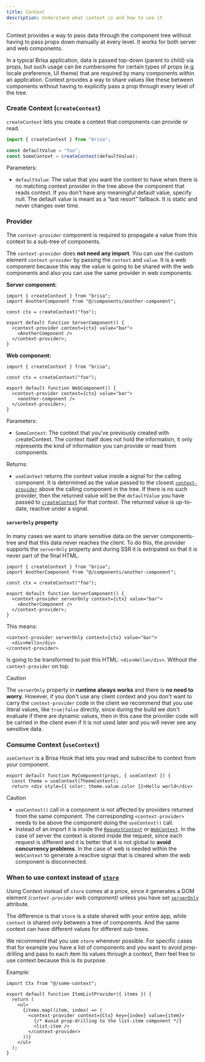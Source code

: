 ```yaml
---
title: Context
description: Understand what context is and how to use it
---
```


Context provides a way to pass data through the component tree without having to pass props down manually at every level. It works for both server and web components.

In a typical Brisa application, data is passed top-down (parent to child) via props, but such usage can be cumbersome for certain types of props (e.g. locale preference, UI theme) that are required by many components within an application. Context provides a way to share values like these between components without having to explicitly pass a prop through every level of the tree.

### Create Context (`createContext`)

`createContext` lets you create a context that components can provide or read.

```ts
import { createContext } from "brisa";

const defaultValue = "foo";
const SomeContext = createContext(defaultValue);
```

Parameters:

- `defaultValue`: The value that you want the context to have when there is no matching context provider in the tree above the component that reads context. If you don’t have any meaningful default value, specify null. The default value is meant as a “last resort” fallback. It is static and never changes over time.

### Provider

The `context-provider` component is required to propagate a value from this context to a sub-tree of components.

The `context-provider` does **not need any import**. You can use the custom element `context-provider` by passing the `context` and `value`. It is a web component because this way the value is going to be shared with the web components and also you can use the same provider in web components.

**Server component:**

```tsx
import { createContext } from "brisa";
import AnotherComponent from "@/components/another-component";

const ctx = createContext("foo");

export default function ServerComponent() {
  <context-provider context={ctx} value="bar">
    <AnotherComponent />
  </context-provider>;
}
```

**Web component:**

```tsx
import { createContext } from "brisa";

const ctx = createContext("foo");

export default function WebComponent() {
  <context-provider context={ctx} value="bar">
    <another-component />
  </context-provider>;
}
```

Parameters:

- `SomeContext`: The context that you’ve previously created with createContext. The context itself does not hold the information, it only represents the kind of information you can provide or read from components.

Returns:

- `useContext` returns the context value inside a signal for the calling component. It is determined as the value passed to the closest [`context-provider`](#provider) above the calling component in the tree. If there is no such provider, then the returned value will be the `defaultValue` you have passed to [`createContext`](#create-context-createcontext) for that context. The returned value is up-to-date, reactive under a signal.

#### `serverOnly` property

In many cases we want to share sensitive data on the server components-tree and that this data never reaches the client. To do this, the provider supports the `serverOnly` property and during SSR it is extripated so that it is never part of the final HTML.

```tsx
import { createContext } from "brisa";
import AnotherComponent from "@/components/another-component";

const ctx = createContext("foo");

export default function ServerComponent() {
  <context-provider serverOnly context={ctx} value="bar">
    <AnotherComponent />
  </context-provider>;
}
```

This means:

```tsx
<context-provider serverOnly context={ctx} value="bar">
  <div>Hello</div>
</context-provider>
```

Is going to be transformed to just this HTML: `<div>Hello</div>`. Without the `context-provider` on top.

> [!CAUTION]
>
> The `serverOnly` property in **runtime always works** and there is **no need to worry**. However, if you don't use any client context and you don't want to carry the `context-provider` code in the client we recommend that you use literal values, like `true|false` directly, since during the build we don't evaluate if there are dynamic values, then in this case the provider code will be carried in the client even if it is not used later and you will never see any sensitive data.

### Consume Context (`useContext`)

`useContext` is a Brisa Hook that lets you read and subscribe to context from your component.

```tsx
export default function MyComponent(props, { useContext }) {
  const theme = useContext(ThemeContext);
  return <div style={{ color: theme.value.color }}>Hello world</div>
```

> [!CAUTION]
>
> - `useContext()` call in a component is not affected by providers returned from the same component. The corresponding `<context-provider>` needs to be above the component doing the `useContext()` call.
> - Instead of an import it is inside the [`RequestContext`](/building-your-application/data-fetching/request-context) or [`WebContext`](/building-your-application/data-fetching/web-context). In the case of server the context is stored inside the request, since each request is different and it is better that it is not global to **avoid concurrency problems**. In the case of web is needed within the `WebContext` to generate a reactive signal that is cleared when the web component is disconnected.

### When to use context instead of [`store`](/components-details/web-components#store-store-method)

Using Context instead of `store` comes at a price, since it generates a DOM element _(`context-provider` web component)_ unless you have set [`serverOnly`](#serveronly-property) attribute.

The difference is that `store` is a state shared with your entire app, while `context` is shared only between a tree of components. And the same context can have different values for different sub-trees.

We recommend that you use `store` whenever possible. For specific cases that for example you have a list of components and you want to avoid prop-drilling and pass to each item its values through a context, then feel free to use context because this is its purpose.

Example:

```tsx
import Ctx from "@/some-context";

export default function ItemListProvider({ items }) {
  return (
    <ul>
      {items.map((item, index) => (
        <context-provider context={Ctx} key={index} value={item}>
          {/* Avoid prop-drilling to the list-item component */}
          <list-item />
        </context-provider>
      ))}
    </ul>
  );
}
```
